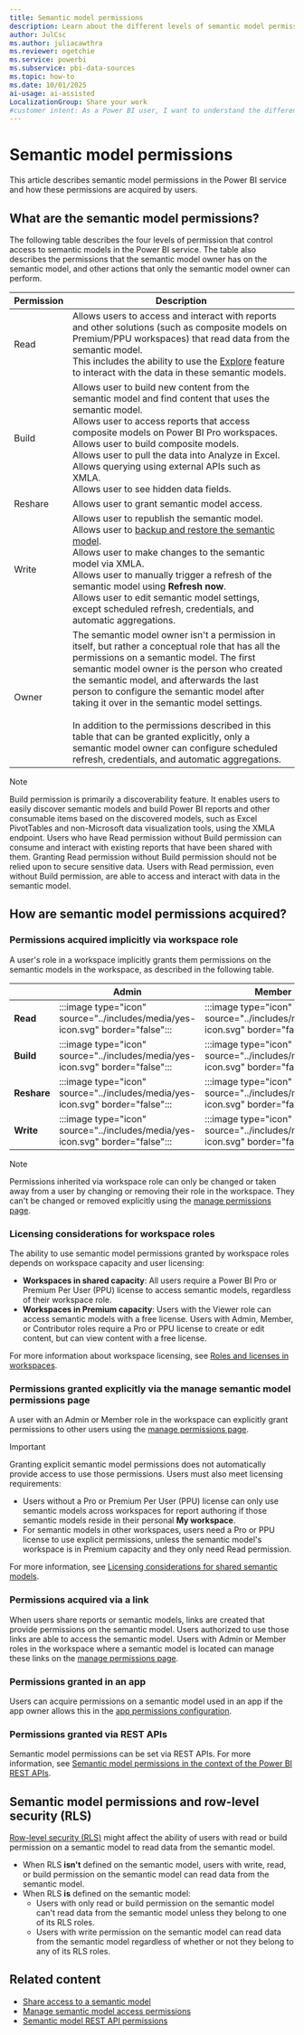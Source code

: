 ```yaml
---
title: Semantic model permissions
description: Learn about the different levels of semantic model permissions in Power BI and how users can acquire them.
author: JulCsc
ms.author: juliacawthra
ms.reviewer: ogetchie
ms.service: powerbi
ms.subservice: pbi-data-sources
ms.topic: how-to
ms.date: 10/01/2025
ai-usage: ai-assisted
LocalizationGroup: Share your work
#customer intent: As a Power BI user, I want to understand the different levels of semantic model permissions and how to acquire them so that I can effectively manage access and ensure proper data security within my organization.
---
```

# Semantic model permissions

This article describes semantic model permissions in the Power BI service and how these permissions are acquired by users.

## What are the semantic model permissions?

The following table describes the four levels of permission that control access to semantic models in the Power BI service. The table also describes the permissions that the semantic model owner has on the semantic model, and other actions that only the semantic model owner can perform.

|Permission  |Description  |
|------------|-------------|
|Read        |Allows users to access and interact with reports and other solutions (such as composite models on Premium/PPU workspaces) that read data from the semantic model.</br>This includes the ability to use the [Explore](../consumer/explore-data-service.md) feature to interact with the data in these semantic models.|
|Build       |Allows user to build new content from the semantic model and find content that uses the semantic model.<br>Allows user to access reports that access composite models on Power BI Pro workspaces.<br>Allows user to build composite models.<br>Allows user to pull the data into Analyze in Excel.<br>Allows querying using external APIs such as XMLA.<br>Allows user to see hidden data fields. |
|Reshare     |Allows user to grant semantic model access. |
|Write       |Allows user to republish the semantic model.<br>Allows user to [backup and restore the semantic model](../enterprise/service-premium-backup-restore-dataset.md).<br>Allows user to make changes to the semantic model via XMLA.<br>Allows user to manually trigger a refresh of the semantic model using **Refresh now**.<br>Allows user to edit semantic model settings, except scheduled refresh, credentials, and automatic aggregations.|
|Owner       |The semantic model owner isn't a permission in itself, but rather a conceptual role that has all the permissions on a semantic model. The first semantic model owner is the person who created the semantic model, and afterwards the last person to configure the semantic model after taking it over in the semantic model settings.<br><br>In addition to the permissions described in this table that can be granted explicitly, only a semantic model owner can configure scheduled refresh, credentials, and automatic aggregations.|

>[!NOTE]
>Build permission is primarily a discoverability feature. It enables users to easily discover semantic models and build Power BI reports and other consumable items based on the discovered models, such as Excel PivotTables and non-Microsoft data visualization tools, using the XMLA endpoint. Users who have Read permission without Build permission can consume and interact with existing reports that have been shared with them. Granting Read permission without Build permission should not be relied upon to secure sensitive data. Users with Read permission, even without Build permission, are able to access and interact with data in the semantic model.

## How are semantic model permissions acquired?

### Permissions acquired implicitly via workspace role

A user's role in a workspace implicitly grants them permissions on the semantic models in the workspace, as described in the following table.

|                                       |Admin  |Member  |Contributor  |Viewer |
|---------------------------------------|-------|--------|-------------|-------|
|**Read**                               |:::image type="icon" source="../includes/media/yes-icon.svg" border="false":::    |:::image type="icon" source="../includes/media/yes-icon.svg" border="false":::      |:::image type="icon" source="../includes/media/yes-icon.svg" border="false":::            |:::image type="icon" source="../includes/media/yes-icon.svg" border="false":::     |
|**Build**                              |:::image type="icon" source="../includes/media/yes-icon.svg" border="false":::      |:::image type="icon" source="../includes/media/yes-icon.svg" border="false":::      |:::image type="icon" source="../includes/media/yes-icon.svg" border="false":::            |:::image type="icon" source="../includes/media/no-icon.svg" border="false":::   |
|**Reshare**                            |:::image type="icon" source="../includes/media/yes-icon.svg" border="false":::      |:::image type="icon" source="../includes/media/yes-icon.svg" border="false":::      |:::image type="icon" source="../includes/media/no-icon.svg" border="false":::          |:::image type="icon" source="../includes/media/no-icon.svg" border="false":::   |
|**Write**                              |:::image type="icon" source="../includes/media/yes-icon.svg" border="false":::      |:::image type="icon" source="../includes/media/yes-icon.svg" border="false":::      |:::image type="icon" source="../includes/media/yes-icon.svg" border="false":::            |:::image type="icon" source="../includes/media/no-icon.svg" border="false":::   |

>[!NOTE]
>Permissions inherited via workspace role can only be changed or taken away from a user by changing or removing their role in the workspace. They can't be changed or removed explicitly using the [manage permissions page](service-datasets-manage-access-permissions.md).

### Licensing considerations for workspace roles

The ability to use semantic model permissions granted by workspace roles depends on workspace capacity and user licensing:

- **Workspaces in shared capacity**: All users require a Power BI Pro or Premium Per User (PPU) license to access semantic models, regardless of their workspace role.
- **Workspaces in Premium capacity**: Users with the Viewer role can access semantic models with a free license. Users with Admin, Member, or Contributor roles require a Pro or PPU license to create or edit content, but can view content with a free license.

For more information about workspace licensing, see [Roles and licenses in workspaces](../collaborate-share/service-new-workspaces.md#roles-and-licenses).

### Permissions granted explicitly via the manage semantic model permissions page

A user with an Admin or Member role in the workspace can explicitly grant permissions to other users using the [manage permissions page](service-datasets-manage-access-permissions.md).

>[!IMPORTANT]
>Granting explicit semantic model permissions does not automatically provide access to use those permissions. Users must also meet licensing requirements:
>
>- Users without a Pro or Premium Per User (PPU) license can only use semantic models across workspaces for report authoring if those semantic models reside in their personal **My workspace**.
>- For semantic models in other workspaces, users need a Pro or PPU license to use explicit permissions, unless the semantic model's workspace is in Premium capacity and they only need Read permission.
>
>For more information, see [Licensing considerations for shared semantic models](service-datasets-across-workspaces.md#licensing).

### Permissions acquired via a link

When users share reports or semantic models, links are created that provide permissions on the semantic model. Users authorized to use those links are able to access the semantic model. Users with Admin or Member roles in the workspace where a semantic model is located can manage these links on the [manage permissions page](service-datasets-manage-access-permissions.md#manage-links-generated-for-report-sharing).

### Permissions granted in an app

Users can acquire permissions on a semantic model used in an app if the app owner allows this in the [app permissions configuration](../collaborate-share/service-create-distribute-apps.md#create-and-manage-multiple-audiences).

### Permissions granted via REST APIs

Semantic model permissions can be set via REST APIs. For more information, see [Semantic model permissions in the context of the Power BI REST APIs](../developer/embedded/datasets-permissions.md).

## Semantic model permissions and row-level security (RLS)

[Row-level security (RLS)](/fabric/security/service-admin-row-level-security) might affect the ability of users with read or build permission on a semantic model to read data from the semantic model.

- When RLS **isn't** defined on the semantic model, users with write, read, or build permission on the semantic model can read data from the semantic model.
- When RLS **is** defined on the semantic model:
  - Users with only read or build permission on the semantic model can't read data from the semantic model unless they belong to one of its RLS roles.
  - Users with write permission on the semantic model can read data from the semantic model regardless of whether or not they belong to any of its RLS roles.

## Related content

- [Share access to a semantic model](./service-datasets-share.md)
- [Manage semantic model access permissions](service-datasets-manage-access-permissions.md)
- [Semantic model REST API permissions](../developer/embedded/datasets-permissions.md)
